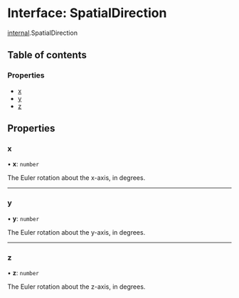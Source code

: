 # Interface: SpatialDirection

[internal](../modules/internal.md).SpatialDirection

## Table of contents

### Properties

- [x](internal.SpatialDirection.md#x)
- [y](internal.SpatialDirection.md#y)
- [z](internal.SpatialDirection.md#z)

## Properties

### x

• **x**: `number`

The Euler rotation about the x-axis, in degrees.

___

### y

• **y**: `number`

The Euler rotation about the y-axis, in degrees.

___

### z

• **z**: `number`

The Euler rotation about the z-axis, in degrees.
